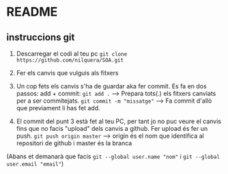 # README

## instruccions git

1. Descarregar el codi al teu pc
```git clone https://github.com/nilquera/SOA.git```

2. Fer els canvis que vulguis als fitxers

3. Un cop fets els canvis s'ha de guardar aka fer commit. Es fa en dos passos: add + commit:
```git add .``` --> Prepara tots(.) els fitxers canviats per a ser commitejats.
```git commit -m "missatge"``` --> Fa commit d'allò que previament li has fet add.

4. El commit del punt 3 està fet al teu PC, per tant jo no puc veure el canvis fins que no facis "upload" dels canvis a github. Fer upload és fer un push.
```git push origin master``` --> origin és el nom que identifica al repositori de github i master és la branca

(Abans et demanarà que facis `git --global user.name "nom"` i `git --global user.email "email"`)